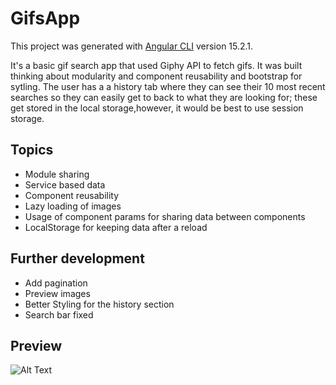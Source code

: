 # GifsApp

This project was generated with [Angular CLI](https://github.com/angular/angular-cli) version 15.2.1.

It's a basic gif search app that used Giphy API to fetch gifs. It was built thinking about modularity and component reusability and bootstrap for sytling. The user has a a history tab where they can see their 10 most recent searches so they can easily get to back to what they are looking for; these get stored in the local storage,however, it would be best to use session storage.
## Topics
* Module sharing
* Service based data
* Component reusability
* Lazy loading of images
* Usage of component params for sharing data between components
* LocalStorage for keeping data after a reload

## Further development
* Add pagination
* Preview images
* Better Styling for the history section 
* Search bar fixed

## Preview
![Alt Text](assets/sample.gif)
